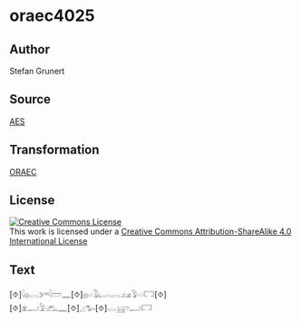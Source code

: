 # oraec4025

## Author

Stefan Grunert

## Source

[AES](https://github.com/simondschweitzer/aes)

## Transformation

[ORAEC](https://oraec.github.io/)

## License

<a rel="license" href="http://creativecommons.org/licenses/by-sa/4.0/"><img alt="Creative Commons License" style="border-width:0" src="https://i.creativecommons.org/l/by-sa/4.0/88x31.png" /></a><br />This work is licensed under a <a rel="license" href="http://creativecommons.org/licenses/by-sa/4.0/">Creative Commons Attribution-ShareAlike 4.0 International License</a>

## Text

[⯑]𓇋𓐍𓂋𓀒𓇋𓏠𓈖[⯑]𓐍𓏏𓅓𓂋𓂋𓃭𓅱𓏏𓉐[⯑][⯑]𓁷𓂝𓅱𓃹𓈖[⯑]𓈎𓅧[⯑]𓂋𓄚𓏌𓂝𓉐<br>
